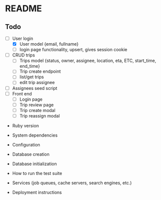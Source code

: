 # README

## Todo

- [ ] User login
  - [x] User model {email, fullname}
  - [ ] login page functionality, upsert, gives session cookie
- [ ] CRUD trips
  - [ ] Trips model {status, owner, assignee, location, eta, ETC, start_time, end_time}
  - [ ] Trip create endpoint
  - [ ] list/get trips
  - [ ] edit trip assignee
- [ ] Assignees seed script
- [ ] Front end
  - [ ] Login page
  - [ ] Trip review page
  - [ ] Trip create modal
  - [ ] Trip reassign modal

* Ruby version

* System dependencies

* Configuration

* Database creation

* Database initialization

* How to run the test suite

* Services (job queues, cache servers, search engines, etc.)

* Deployment instructions
